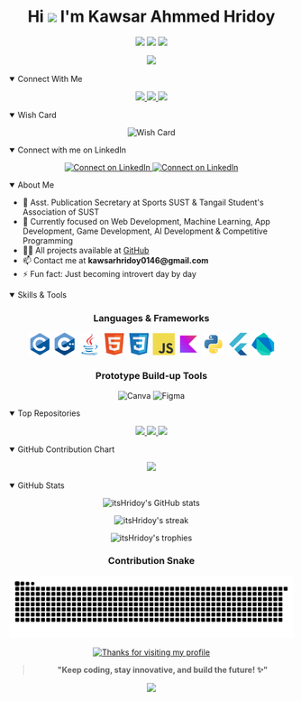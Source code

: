 <h1 align="center">Hi <img src="https://user-images.githubusercontent.com/44104676/173990923-48b66056-0bff-472a-b5bf-faab4146e950.gif" height="40"> I'm Kawsar Ahmmed Hridoy</h1>

<p align="center">
    <img src="https://img.shields.io/badge/Focus-Competitive%20Programming-C2FFC7?style=flat" />
    <img src="https://img.shields.io/badge/Focus-Machine Learning-CB9DF0?style=flat" />
    <img src="https://img.shields.io/badge/Focus-Web & App%20Development-C2FFC7?style=flat" />
</p>

<p align="center">
    <img src="https://komarev.com/ghpvc/?username=kawsar-ahmmed-hridoy&label=Profile%20Views&color=000000&style=flat&labelColor=C2FFC7" />
</p>

<details open>
<summary>Connect With Me</summary>
<p align="center">
    <a href="https://www.instagram.com/hrid_oyee?igsh=aWRic2UyaDdxZGM3">
        <img src="https://img.shields.io/badge/Instagram-E4405F?style=for-the-badge&logo=instagram&logoColor=white" />
    </a>
    <a href="https://www.facebook.com/share/162wDSbcSW/">
        <img src="https://img.shields.io/badge/Facebook-1877F2?style=for-the-badge&logo=facebook&logoColor=white" />
    </a>
    <a href="https://x.com/KawsarAhmmedHr3?t=rl-3fFF2g-niHh4uw9fqZQ&s=09">
        <img src="https://img.shields.io/badge/Twitter-000000?style=for-the-badge&logo=x&logoColor=white" />
    </a>    
</p>
</details>

<details open>
<summary>Wish Card</summary>
<p align="center">
    <img src="https://readme-typing-svg.demolab.com?font=Fira+Code&duration=3000&pause=2000&color=C2FFC7&center=true&vCenter=true&random=false&width=800&lines=Whassap+there+?++Welcome+to+my+GitHub+Profile!" alt="Wish Card"/>
</p>
</details>
<details open>
    <summary>Connect with me on LinkedIn</summary>
    <p align="center">
        <a href="https://www.linkedin.com/in/kawsar-ahmmed-hridoy-4196bb299">
            <img src="https://upload.wikimedia.org/wikipedia/commons/c/ca/LinkedIn_logo_initials.png" width="28" alt="Connect on LinkedIn" />
            <img src="https://img.shields.io/badge/LinkedIn-0A66C2?style=for-the-badge&logo=linkedin&logoColor=white" alt="Connect on LinkedIn" />
        </a>
    </p>       
</details>    

<details open>
<summary>About Me</summary>
<ul>
<li>🔭 Asst. Publication Secretary at Sports SUST & Tangail Student's Association of SUST</li>
<li>🌱 Currently focused on Web Development, Machine Learning, App Development, Game Development, AI Development & Competitive Programming</li>
<li>👨‍💻 All projects available at <a href="https://github.com/kawsar-ahmmed-hridoy?tab=repositories">GitHub</a></li>
<li>📫 Contact me at <strong>kawsarhridoy0146@gmail.com</strong></li>
<li>⚡ Fun fact: Just becoming introvert day by day</li>
</ul>
</details>

<details open>
<summary>Skills & Tools</summary>
<h3 align="center">Languages & Frameworks</h3>
<p align="center">
    <img src="https://raw.githubusercontent.com/devicons/devicon/master/icons/c/c-original.svg" alt="C" width="40" height="40"/>
    <img src="https://raw.githubusercontent.com/devicons/devicon/master/icons/cplusplus/cplusplus-original.svg" alt="C++" width="40" height="40"/>
    <img src="https://raw.githubusercontent.com/devicons/devicon/master/icons/java/java-original.svg" alt="Java" width="40" height="40"/>
    <img src="https://raw.githubusercontent.com/devicons/devicon/master/icons/html5/html5-original.svg" alt="HTML" width="40" height="40"/>
    <img src="https://raw.githubusercontent.com/devicons/devicon/master/icons/css3/css3-original.svg" alt="CSS" width="40" height="40"/>
    <img src="https://raw.githubusercontent.com/devicons/devicon/master/icons/javascript/javascript-original.svg" alt="JavaScript" width="40" height="40"/>
    <img src="https://raw.githubusercontent.com/devicons/devicon/master/icons/kotlin/kotlin-original.svg" alt="Kotlin" width="40" height="40"/>
    <img src="https://raw.githubusercontent.com/devicons/devicon/master/icons/python/python-original.svg" alt="Python" width="40" height="40"/>
    <img src="https://raw.githubusercontent.com/devicons/devicon/master/icons/flutter/flutter-original.svg" alt="Flutter" width="40" height="40"/>
    <img src="https://raw.githubusercontent.com/devicons/devicon/master/icons/dart/dart-original.svg" alt="Dart" width="40" height="40"/>
</p>

<h3 align="center">Prototype Build-up Tools</h3>
<p align="center">
    <img src="https://www.vectorlogo.zone/logos/canva/canva-icon.svg" alt="Canva" width="40" height="40"/>
    <img src="https://www.vectorlogo.zone/logos/figma/figma-icon.svg" alt="Figma" width="40" height="40"/>
</p>
</details>

<details open>
<summary>Top Repositories</summary>
<p align="center">
    <a href="https://github.com/kawsar-ahmmed-hridoy/Shopping-Site">
        <img src="https://github-readme-stats.vercel.app/api/pin/?username=kawsar-ahmmed-hridoy&repo=Shopping-Site&theme=dark&title_color=C2FFC7&icon_color=CB9DF0&text_color=ffffff&bg_color=000000" />
    </a>
    <a href="https://github.com/kawsar-ahmmed-hridoy/AirwayShooter">
        <img src="https://github-readme-stats.vercel.app/api/pin/?username=kawsar-ahmmed-hridoy&repo=AirwayShooter&theme=dark&title_color=C2FFC7&icon_color=CB9DF0&text_color=ffffff&bg_color=000000" />
    </a>
    <a href="https://github.com/kawsar-ahmmed-hridoy/Project_SWE150_-2021831017">
        <img src="https://github-readme-stats.vercel.app/api/pin/?username=kawsar-ahmmed-hridoy&repo=Project_SWE150_-2021831017&theme=dark&title_color=C2FFC7&icon_color=CB9DF0&text_color=ffffff&bg_color=000000" />
    </a>
</p>
</details>

<details open>
<summary>GitHub Contribution Chart</summary>
<p align="center">
    <img src="https://github-readme-activity-graph.vercel.app/graph?username=kawsar-ahmmed-hridoy&theme=github-compact&area=true&hide_border=true&custom_title=Contribution%20Graph&bg_color=000000&color=C2FFC7&line=CB9DF0&point=C2FFC7&area_color=CB9DF0" />
</p>
</details>

<details open>
<summary>GitHub Stats</summary>
<p align="center">
    <img src="https://github-readme-stats.vercel.app/api?username=kawsar-ahmmed-hridoy&show_icons=true&theme=dark&title_color=C2FFC7&icon_color=CB9DF0&text_color=ffffff&bg_color=000000" alt="itsHridoy's GitHub stats" />
</p>

<p align="center">
    <img src="https://github-readme-streak-stats.herokuapp.com/?user=kawsar-ahmmed-hridoy&theme=dark&ring=C2FFC7&fire=CB9DF0&currStreakLabel=C2FFC7" alt="itsHridoy's streak"/>
</p>


<p align="center">
    <img src="https://github-profile-trophy.vercel.app/?username=kawsar-ahmmed-hridoy&theme=dark&column=4&title_color=C2FFC7&icon_color=CB9DF0&text_color=ffffff&bg_color=000000" alt="itsHridoy's trophies"/>
</p>

<h3 align="center">Contribution Snake</h3>
<p align="center">
    <img src="https://github.com/kawsar-ahmmed-hridoy/kawsar-ahmmed-hridoy/blob/output/github-contribution-grid-snake.svg" alt="snake"/>
</p> 
</details>


<div align="center">
<a href="#">
    <img height="120" alt="Thanks for visiting my profile" width="100%" src="https://capsule-render.vercel.app/api?type=waving&color=C2FFC7&height=120&section=header&text=Thanks%20for%20visiting!&fontSize=30&fontColor=000000&animation=twinkling"/>
</a>
<br>
<blockquote>
<p><strong>"Keep coding, stay innovative, and build the future! ✨"</strong></p>
</blockquote>
<p align="center">
    <img src="https://capsule-render.vercel.app/api?type=waving&color=gradient&customColorList=2,12,18,20,26&height=60&section=footer"/>
</p>
</div>
